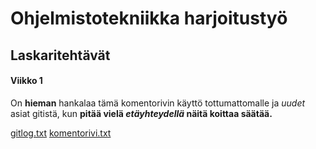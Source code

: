 <h1>Ohjelmistotekniikka harjoitustyö

<h2>Laskaritehtävät

<h4>Viikko 1</h4>

On **hieman** hankalaa tämä komentorivin käyttö tottumattomalle ja *uudet* asiat gitistä, kun **pitää vielä *etäyhteydellä* näitä koittaa säätää.**

[gitlog.txt](https://github.com/Wirtuoosi/ot-harjoitustyo/blob/master/laskarit/viikko1/gitlog.txt)
[komentorivi.txt](https://github.com/Wirtuoosi/ot-harjoitustyo/blob/master/laskarit/viikko1/komentorivi.txt)
